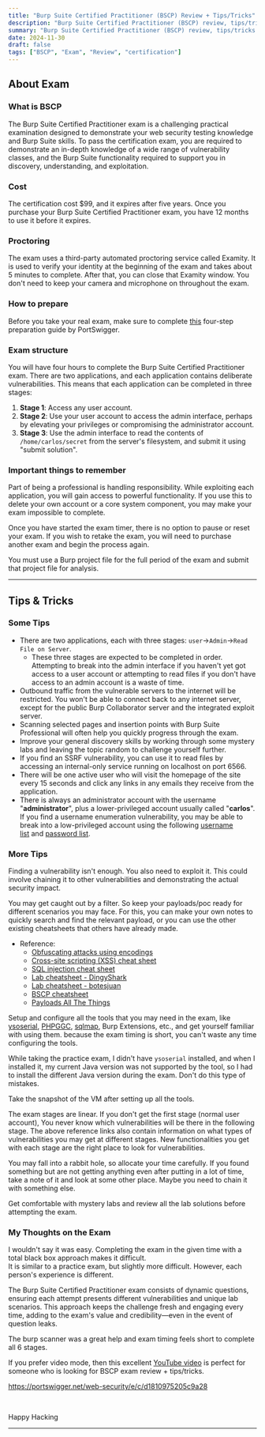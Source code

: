 ```yaml
---
title: "Burp Suite Certified Practitioner (BSCP) Review + Tips/Tricks"
description: "Burp Suite Certified Practitioner (BSCP) review, tips/tricks etc."
summary: "Burp Suite Certified Practitioner (BSCP) review, tips/tricks etc."
date: 2024-11-30
draft: false
tags: ["BSCP", "Exam", "Review", "certification"]
---
```


## About Exam

### What is BSCP

The Burp Suite Certified Practitioner exam is a challenging practical examination designed to demonstrate your web security testing knowledge and Burp Suite skills. To pass the certification exam, you are required to demonstrate an in-depth knowledge of a wide range of vulnerability classes, and the Burp Suite functionality required to support you in discovery, understanding, and exploitation.

### Cost

The certification cost $99, and it expires after five years.
Once you purchase your Burp Suite Certified Practitioner exam, you have 12 months to use it before it expires.

### Proctoring

The exam uses a third-party automated proctoring service called Examity. It is used to verify your identity at the beginning of the exam and takes about 5 minutes to complete. After that, you can close that Examity window. You don't need to keep your camera and microphone on throughout the exam.

### How to prepare

Before you take your real exam, make sure to complete [this](https://portswigger.net/web-security/certification/how-to-prepare) four-step preparation guide by PortSwigger.

### Exam structure

You will have four hours to complete the Burp Suite Certified Practitioner exam. There are two applications, and each application contains deliberate vulnerabilities. This means that each application can be completed in three stages:

1. **Stage 1**: Access any user account.
2. **Stage 2**: Use your user account to access the admin interface, perhaps by elevating your privileges or compromising the administrator account.
3. **Stage 3**: Use the admin interface to read the contents of `/home/carlos/secret` from the server's filesystem, and submit it using "submit solution".

### Important things to remember

Part of being a professional is handling responsibility. While exploiting each application, you will gain access to powerful functionality. If you use this to delete your own account or a core system component, you may make your exam impossible to complete.

Once you have started the exam timer, there is no option to pause or reset your exam. If you wish to retake the exam, you will need to purchase another exam and begin the process again.

You must use a Burp project file for the full period of the exam and submit that project file for analysis.


----
## Tips & Tricks
### Some Tips

- There are two applications, each with three stages: `user`->`Admin`->`Read File on Server`.
	- These three stages are expected to be completed in order. Attempting to break into the admin interface if you haven't yet got access to a user account or attempting to read files if you don't have access to an admin account is a waste of time.
- Outbound traffic from the vulnerable servers to the internet will be restricted. You won't be able to connect back to any internet server, except for the public Burp Collaborator server and the integrated exploit server.
- Scanning selected pages and insertion points with Burp Suite Professional will often help you quickly progress through the exam.
- Improve your general discovery skills by working through some mystery labs and leaving the topic random to challenge yourself further.
- If you find an SSRF vulnerability, you can use it to read files by accessing an internal-only service running on localhost on port 6566.
- There will be one active user who will visit the homepage of the site every 15 seconds and click any links in any emails they receive from the application.
- There is always an administrator account with the username "**administrator**", plus a lower-privileged account usually called "**carlos**". If you find a username enumeration vulnerability, you may be able to break into a low-privileged account using the following [username list](https://portswigger.net/web-security/authentication/auth-lab-usernames) and [password list](https://portswigger.net/web-security/authentication/auth-lab-passwords).


### More Tips

Finding a vulnerability isn't enough. You also need to exploit it. This could involve chaining it to other vulnerabilities and demonstrating the actual security impact.

You may get caught out by a filter. So keep your payloads/poc ready for different scenarios you may face.
For this, you can make your own notes to quickly search and find the relevant payload, or you can use the other existing cheatsheets that others have already made.
- Reference:
	- [Obfuscating attacks using encodings](https://portswigger.net/web-security/essential-skills/obfuscating-attacks-using-encodings)
	- [Cross-site scripting (XSS) cheat sheet](https://portswigger.net/web-security/cross-site-scripting/cheat-sheet)
	- [SQL injection cheat sheet](https://portswigger.net/web-security/sql-injection/cheat-sheet)
	- [Lab cheatsheet - DingyShark](https://github.com/DingyShark/BurpSuiteCertifiedPractitioner)
	- [Lab cheatsheet - botesjuan](https://github.com/botesjuan/Burp-Suite-Certified-Practitioner-Exam-Study)
	- [BSCP cheatsheet](https://bscpcheatsheet.gitbook.io/exam)
	- [Payloads All The Things](https://swisskyrepo.github.io/PayloadsAllTheThings/)

Setup and configure all the tools that you may need in the exam, like [ysoserial](https://github.com/frohoff/ysoserial), [PHPGGC](https://github.com/ambionics/phpggc), [sqlmap](https://github.com/sqlmapproject/sqlmap), Burp Extensions, etc., and get yourself familiar with using them. because the exam timing is short, you can't waste any time configuring the tools.

While taking the practice exam, I didn't have `ysoserial` installed, and when I installed it, my current Java version was not supported by the tool, so I had to install the different Java version during the exam. Don't do this type of mistakes.

Take the snapshot of the VM after setting up all the tools.

The exam stages are linear. If you don't get the first stage (normal user account), You never know which vulnerabilities will be there in the following stage. The above reference links also contain information on what types of vulnerabilities you may get at different stages. New functionalities you get with each stage are the right place to look for vulnerabilities.

You may fall into a rabbit hole, so allocate your time carefully. If you found something but are not getting anything even after putting in a lot of time, take a note of it and look at some other place. Maybe you need to chain it with something else.

Get comfortable with mystery labs and review all the lab solutions before attempting the exam.

### My Thoughts on the Exam


I wouldn't say it was easy. Completing the exam in the given time with a total black box approach makes it difficult. It is similar to a practice exam, but slightly more difficult. However, each person's experience is different.

The Burp Suite Certified Practitioner exam consists of dynamic questions, ensuring each attempt presents different vulnerabilities and unique lab scenarios. This approach keeps the challenge fresh and engaging every time, adding to the exam's value and credibility—even in the event of question leaks.

The burp scanner was a great help and exam timing feels short to complete all 6 stages.

If you prefer video mode, then this excellent [YouTube video](https://www.youtube.com/watch?v=L-3jJTGLAhc) is perfect for someone who is looking for BSCP exam review + tips/tricks.

https://portswigger.net/web-security/e/c/d1810975205c9a28

<br>

Happy Hacking

---
